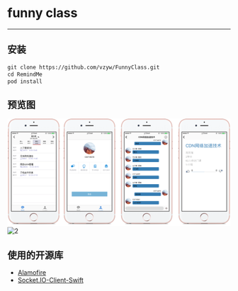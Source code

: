 # funny class

---
## 安装
```
git clone https://github.com/vzyw/FunnyClass.git
cd RemindMe
pod install
```
## 预览图
![1](./preview/slice.png)
![2](./preview/demo.gif)

## 使用的开源库
- [Alamofire](https://github.com/Alamofire/Alamofire)
- [Socket.IO-Client-Swift](https://github.com/socketio/socket.io-client-swift)
